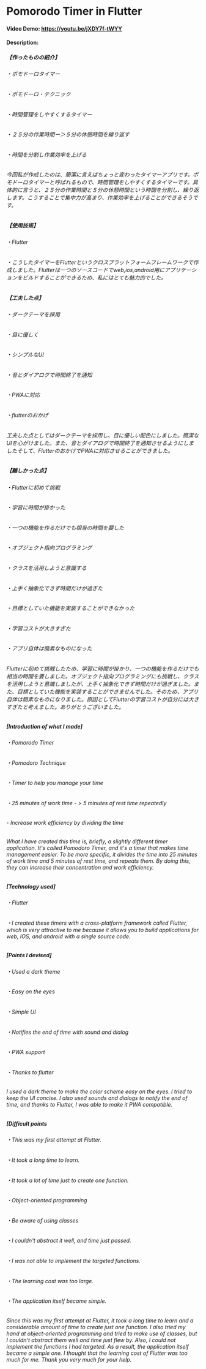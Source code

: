 # Pomorodo Timer in Flutter
#### Video Demo:  https://youtu.be/jXDY7f-tWYY
#### Description:
##### 【作ったものの紹介】  
###### ・ポモドーロタイマー  
######    ・ポモドーロ・テクニック  
######    ・時間管理をしやすくするタイマー  
######    ・２５分の作業時間ー＞５分の休憩時間を繰り返す  
######    ・時間を分割し作業効率を上げる  
######  今回私が作成したのは、簡潔に言えばちょっと変わったタイマーアプリです。ポモドーロタイマーと呼ばれるもので、時間管理をしやすくするタイマーです。具体的に言うと、２５分の作業時間と５分の休憩時間という時間を分割し、繰り返します。こうすることで集中力が高まり、作業効率を上げることができるそうです。  

##### 【使用技術】  
###### ・Flutter  
######     ・こうしたタイマーをFlutterというクロスプラットフォームフレームワークで作成しました。Flutterは一つのソースコードでweb,ios,android用にアプリケーションをビルドすることができるため、私にはとても魅力的でした。  


##### 【工夫した点】  
###### ・ダークテーマを採用  
######     ・目に優しく  
###### ・シンプルなUI  
###### ・音とダイアログで時間終了を通知  
###### ・PWAに対応  
######     ・flutterのおかげ  
###### 工夫した点としてはダークテーマを採用し、目に優しい配色にしました。簡潔なUIを心がけました。また、音とダイアログで時間終了を通知させるようにしましたそして、FlutterのおかげでPWAに対応させることができました。  


##### 【難しかった点】  
###### ・Flutterに初めて挑戦  
######     ・学習に時間が掛かった  
######     ・一つの機能を作るだけでも相当の時間を要した  
###### ・オブジェクト指向プログラミング  
######     ・クラスを活用しようと意識する  
######     ・上手く抽象化できず時間だけが過ぎた  
###### ・目標としていた機能を実装することができなかった  
######     ・学習コストが大きすぎた  
######     ・アプリ自体は簡素なものになった  

###### Flutterに初めて挑戦したため、学習に時間が掛かり、一つの機能を作るだけでも相当の時間を要しました。オブジェクト指向プログラミングにも挑戦し、クラスを活用しようと意識しましたが、上手く抽象化できず時間だけが過ぎました。また、目標としていた機能を実装することができませんでした。そのため、アプリ自体は簡素なものになりました。原因としてFlutterの学習コストが自分には大きすぎたと考えました。ありがとうございました。   

##### [Introduction of what I made]  
###### ・Pomorodo Timer  
###### ・Pomodoro Technique  
###### ・Timer to help you manage your time  
###### ・25 minutes of work time - > 5 minutes of rest time repeatedly  
###### - Increase work efficiency by dividing the time  
###### What I have created this time is, briefly, a slightly different timer application. It's called Pomodoro Timer, and it's a timer that makes time management easier. To be more specific, it divides the time into 25 minutes of work time and 5 minutes of rest time, and repeats them. By doing this, they can increase their concentration and work efficiency.  

##### [Technology used]  
###### ・Flutter  
###### ・I created these timers with a cross-platform framework called Flutter, which is very attractive to me because it allows you to build applications for web, IOS, and android with a single source code.  


##### [Points I devised]  
###### ・Used a dark theme  
###### ・Easy on the eyes  
###### ・Simple UI  
###### ・Notifies the end of time with sound and dialog  
###### ・PWA support  
###### ・Thanks to flutter  
###### I used a dark theme to make the color scheme easy on the eyes. I tried to keep the UI concise. I also used sounds and dialogs to notify the end of time, and thanks to Flutter, I was able to make it PWA compatible.  


##### [Difficult points  
###### ・This was my first attempt at Flutter.  
###### ・It took a long time to learn.  
###### ・It took a lot of time just to create one function.  
###### ・Object-oriented programming  
###### ・Be aware of using classes  
###### ・I couldn't abstract it well, and time just passed.  
###### ・I was not able to implement the targeted functions.  
###### ・The learning cost was too large.  
###### ・The application itself became simple.  

###### Since this was my first attempt at Flutter, it took a long time to learn and a considerable amount of time to create just one function. I also tried my hand at object-oriented programming and tried to make use of classes, but I couldn't abstract them well and time just flew by. Also, I could not implement the functions I had targeted. As a result, the application itself became a simple one. I thought that the learning cost of Flutter was too much for me. Thank you very much for your help.   

